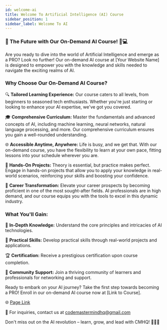 ```yaml
---
id: welcome-ai
title: Welcome To Artificial Intelligence (AI) Course
sidebar_position: 1
sidebar_label: Welcome To AI
---
```


### 🚀 The Future with Our On-Demand AI Course! 🤖💻

Are you ready to dive into the world of Artificial Intelligence and emerge as a PRO? Look no further! Our on-demand AI course at [Your Website Name] is designed to empower you with the knowledge and skills needed to navigate the exciting realms of AI.

### Why Choose Our On-Demand AI Course?

🔍 **Tailored Learning Experience:** Our course caters to all levels, from beginners to seasoned tech enthusiasts. Whether you're just starting or looking to enhance your AI expertise, we've got you covered.

🎓 **Comprehensive Curriculum:** Master the fundamentals and advanced concepts of AI, including machine learning, neural networks, natural language processing, and more. Our comprehensive curriculum ensures you gain a well-rounded understanding.

🌐 **Accessible Anytime, Anywhere:** Life is busy, and we get that. With our on-demand course, you have the flexibility to learn at your own pace, fitting lessons into your schedule wherever you are.

🤖 **Hands-On Projects:** Theory is essential, but practice makes perfect. Engage in hands-on projects that allow you to apply your knowledge in real-world scenarios, reinforcing your skills and boosting your confidence.

🚀 **Career Transformation:** Elevate your career prospects by becoming proficient in one of the most sought-after fields. AI professionals are in high demand, and our course equips you with the tools to excel in this dynamic industry.

### What You'll Gain:

🔑 **In-Depth Knowledge:** Understand the core principles and intricacies of AI technologies.

💼 **Practical Skills:** Develop practical skills through real-world projects and applications.

🏆 **Certification:** Receive a prestigious certification upon course completion.

👥 **Community Support:** Join a thriving community of learners and professionals for networking and support.

Ready to embark on your AI journey? Take the first step towards becoming a PRO! Enroll in our on-demand AI course now at [Link to Course].

🌐 [Page Link](/)

📧 For inquiries, contact us at codemastermindhq@gmail.com

Don't miss out on the AI revolution – learn, grow, and lead with CMHQ! 🚀🤖💡

